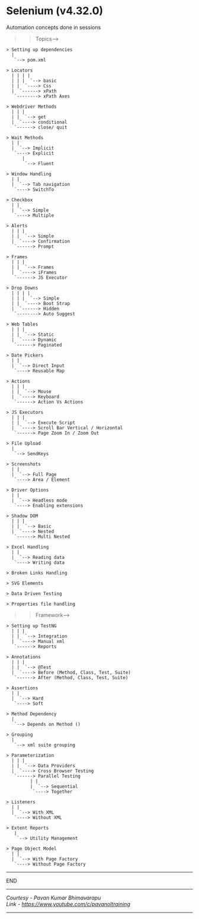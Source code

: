 Selenium (v4.32.0)
==================

Automation concepts done in sessions

>>Topics-->

	> Setting up dependencies
	  |
	   `--> pom.xml

	> Locators
	  | | | |
	  | | |  `--> basic
	  | |  `----> Css
	  |  `------> xPath
	   `--------> xPath Axes

	> Webdriver Methods
	  | | | 
	  | |  `--> get
	  |  `----> conditional
	   `------> close/ quit

	> Wait Methods
	  | | 
	  |  `--> Implicit
	   `----> Explicit
		  |
		   `--> Fluent	

	> Window Handling
	  | | 
	  |  `--> Tab navigation
	   `----> SwitchTo

	> Checkbox
  	  | | 
	  |  `--> Simple
	   `----> Multiple

	> Alerts
	  | | | 
	  | |  `--> Simple
	  |  `----> Confirmation
	   `------> Prompt

	> Frames
	  | | | 
	  | |  `--> Frames
	  |  `----> iFrames
	   `------> JS Executor

	> Drop Downs
	  | | | | 
	  | | |  `--> Simple
	  | |  `----> Boot Strap
	  |  `------> Hidden
	   `--------> Auto Suggest

	> Web Tables
	  | | | 
	  | |  `--> Static
	  |  `----> Dynamic
	   `------> Paginated

	> Date Pickers
	  | | 
	  |  `--> Direct Input
	   `----> Reusable Map

	> Actions
	  | | | 
	  | |  `--> Mouse
	  |  `----> Keyboard
	   `------> Action Vs Actions

	> JS Executors
	  | | | 
	  | |  `--> Execute Script
	  |  `----> Scroll Bar Vertical / Horizontal
	   `------> Page Zoom In / Zoom Out

	> File Upload
	  |
	   `--> SendKeys
	
	> Screenshots
	  | | 
	  |  `--> Full Page
	   `----> Area / Element
	
	> Driver Options
	  | | 
	  |  `--> Headless mode
	   `----> Enabling extensions

	> Shadow DOM
	  | | | 
	  | |  `--> Basic
	  |  `----> Nested
	   `------> Multi Nested

	> Excel Handling
	  | | 
	  |  `--> Reading data
	   `----> Writing data

	> Broken Links Handling

	> SVG Elements

	> Data Driven Testing

	> Properties file handling



>>Framework-->

	> Setting up TestNG
	  | | | 
	  | |  `--> Integration
	  |  `----> Manual xml
	   `------> Reports

	> Annotations
	  | | | 
	  | |  `--> @Test
	  |  `----> Before (Method, Class, Test, Suite)
	   `------> After (Method, Class, Test, Suite)

	> Assertions
	  | | 
	  |  `--> Hard
	   `----> Soft

	> Method Dependency
	  | 
	   `--> Depends on Method ()

	> Grouping
	  | 
	   `--> xml suite grouping

	> Parameterization
	  | | | 
	  | |  `--> Data Providers
	  |  `----> Cross Browser Testing
	   `------> Parallel Testing
		     | | 
	 	     |  `--> Sequential
	  	      `----> Together

	> Listeners
	  | | 
	  |  `--> With XML
	   `----> Without XML

	> Extent Reports
	   | 
	    `--> Utility Management

	> Page Object Model
	  | | 
	  |  `--> With Page Factory
	   `----> Without Page Factory

---
END

***
*Courtesy - Pavan Kumar Bhimavarapu<br>*
*Link     - https://www.youtube.com/c/pavanoltraining*
***
